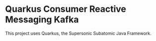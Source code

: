 # Quarkus Consumer Reactive Messaging Kafka

This project uses Quarkus, the Supersonic Subatomic Java Framework.

